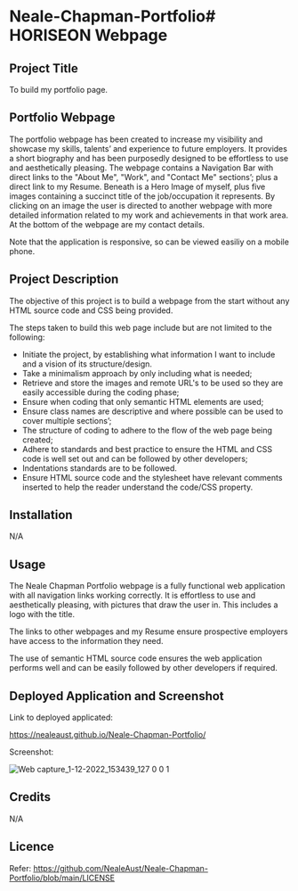 # Neale-Chapman-Portfolio# HORISEON Webpage

## Project Title

To build my portfolio page.

## Portfolio Webpage

The portfolio webpage has been created to increase my visibility and showcase my skills, talents’ and experience to future employers. It provides a short biography and has been purposedly designed to be effortless to use and aesthetically pleasing. The webpage contains a Navigation Bar with direct links to the "About Me", "Work", and "Contact Me" sections’; plus a direct link to my Resume. Beneath is a Hero Image of myself, plus five images containing a succinct title of the job/occupation it represents.  By clicking on an image the user is directed to another webpage with more detailed information related to my work and achievements in that work area. At the bottom of the webpage are my contact details.

Note that the application is responsive, so can be viewed easiliy on a mobile phone.

## Project Description

The objective of this project is to build a webpage from the start without any HTML source code and CSS being provided.

The steps taken to build this web page include but are not limited to the following:

- Initiate the project, by establishing what information I want to include and a vision of its structure/design. 
- Take a minimalism approach by only including what is needed;
- Retrieve and store the images and remote URL's to be used so they are easily accessible during the coding phase;
- Ensure when coding that only semantic HTML elements are used;
- Ensure class names are descriptive and where possible can be used to cover multiple sections’; 
- The structure of coding to adhere to the flow of the web page being created;
- Adhere to standards and best practice to ensure the HTML and CSS code is well set out and can be followed by other developers;
- Indentations standards are to be followed.
- Ensure HTML source code and the stylesheet have relevant comments inserted to help the reader understand the code/CSS property.  

## Installation

N/A

## Usage

The Neale Chapman Portfolio webpage is a fully functional web application with all navigation links working correctly. It is effortless to use and aesthetically pleasing, with pictures that draw the user in. This includes a logo with the title.

The links to other webpages and my Resume ensure prospective employers have access to the information they need.

The use of semantic HTML source code ensures the web application performs well and can be easily followed by other developers if required.

## Deployed Application and Screenshot

Link to deployed applicated:

https://nealeaust.github.io/Neale-Chapman-Portfolio/

Screenshot:

![Web capture_1-12-2022_153439_127 0 0 1](https://user-images.githubusercontent.com/115671306/204966739-222bcbef-7f77-45f5-887c-17c38fddf261.jpeg)

## Credits

N/A

## Licence

Refer:  https://github.com/NealeAust/Neale-Chapman-Portfolio/blob/main/LICENSE


